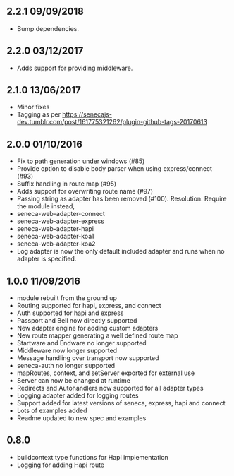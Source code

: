 ## 2.2.1 09/09/2018

- Bump dependencies.

## 2.2.0 03/12/2017

- Adds support for providing middleware.

## 2.1.0 13/06/2017

- Minor fixes
- Tagging as per https://senecajs-dev.tumblr.com/post/161775321262/plugin-github-tags-20170613

## 2.0.0 01/10/2016

 - Fix to path generation under windows (#85)
 - Provide option to disable body parser when using express/connect (#93)
 - Suffix handling in route map (#95)
 - Adds support for overwriting route name (#97)
 - Passing string as adapter has been removed (#100). Resolution: Require the module instead,
  - seneca-web-adapter-connect
  - seneca-web-adapter-express
  - seneca-web-adapter-hapi
  - seneca-web-adapter-koa1
  - seneca-web-adapter-koa2
 - Log adapter is now the only default included adapter and runs when no adapter is specified.

## 1.0.0 11/09/2016

* module rebuilt from the ground up
* Routing supported for hapi, express, and connect
* Auth supported for hapi and express
* Passport and Bell now directly supported
* New adapter engine for adding custom adapters
* New route mapper generating a well defined route map
* Startware and Endware no longer supported
* Middleware now longer supported
* Message handling over transport now supported
* seneca-auth no longer supported
* mapRoutes, context, and setServer exported for external use
* Server can now be changed at runtime
* Redirects and Autohandlers now supported for all adapter types
* Logging adapter added for logging routes
* Support added for latest versions of seneca, express, hapi and connect
* Lots of examples added
* Readme updated to new spec and examples


## 0.8.0

* buildcontext type functions for Hapi implementation
* Logging for adding Hapi route
